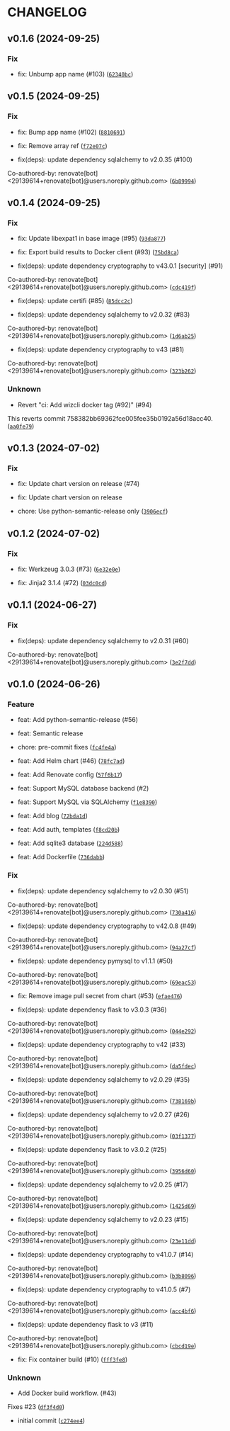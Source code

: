 # CHANGELOG

## v0.1.6 (2024-09-25)

### Fix

* fix: Unbump app name (#103) ([`62340bc`](https://github.com/mrichardson03/flaskr/commit/62340bce922367ab9915a581f522e8b3ffaa3a13))

## v0.1.5 (2024-09-25)

### Fix

* fix: Bump app name (#102) ([`8810691`](https://github.com/mrichardson03/flaskr/commit/8810691fe021061fc4f7d638103ee6e33598aa06))

* fix: Remove array ref ([`f72e07c`](https://github.com/mrichardson03/flaskr/commit/f72e07c2c42368d004ce8029ec3311551e44a760))

* fix(deps): update dependency sqlalchemy to v2.0.35 (#100)

Co-authored-by: renovate[bot] &lt;29139614+renovate[bot]@users.noreply.github.com&gt; ([`6b89994`](https://github.com/mrichardson03/flaskr/commit/6b8999416596d39178d0eacc87bc1780c2a29243))

## v0.1.4 (2024-09-25)

### Fix

* fix: Update libexpat1 in base image (#95) ([`93da877`](https://github.com/mrichardson03/flaskr/commit/93da877cab3c8bcbd7bc7925dcc8bba475984dfc))

* fix: Export build results to Docker client (#93) ([`75bd8ca`](https://github.com/mrichardson03/flaskr/commit/75bd8ca668229333bd99f0094d5a6d4d32c066d2))

* fix(deps): update dependency cryptography to v43.0.1 [security] (#91)

Co-authored-by: renovate[bot] &lt;29139614+renovate[bot]@users.noreply.github.com&gt; ([`cdc419f`](https://github.com/mrichardson03/flaskr/commit/cdc419f7f06e45f9a111947baafe068bfbc2c9a8))

* fix(deps): update certifi (#85) ([`85dcc2c`](https://github.com/mrichardson03/flaskr/commit/85dcc2cd0ae2bfdf3f20d73efaa995e8cd7da3bb))

* fix(deps): update dependency sqlalchemy to v2.0.32 (#83)

Co-authored-by: renovate[bot] &lt;29139614+renovate[bot]@users.noreply.github.com&gt; ([`1d6ab25`](https://github.com/mrichardson03/flaskr/commit/1d6ab25948a95ac028c33e10a85d32753f632e8c))

* fix(deps): update dependency cryptography to v43 (#81)

Co-authored-by: renovate[bot] &lt;29139614+renovate[bot]@users.noreply.github.com&gt; ([`323b262`](https://github.com/mrichardson03/flaskr/commit/323b26256a1895c38fcfa466efca8289bbb2eba7))

### Unknown

* Revert &#34;ci: Add wizcli docker tag (#92)&#34; (#94)

This reverts commit 758382bb69362fce005fee35b0192a56d18acc40. ([`aa0fe79`](https://github.com/mrichardson03/flaskr/commit/aa0fe7944b604c53b4f63b57278507f407102e48))

## v0.1.3 (2024-07-02)

### Fix

* fix: Update chart version on release (#74)

* fix: Update chart version on release

* chore: Use python-semantic-release only ([`3906ecf`](https://github.com/mrichardson03/flaskr/commit/3906ecf7e8e4c060823849e650f63b0eddfc6599))

## v0.1.2 (2024-07-02)

### Fix

* fix: Werkzeug 3.0.3 (#73) ([`6e32e0e`](https://github.com/mrichardson03/flaskr/commit/6e32e0e122b1422002cf308cb5373f16420a19a7))

* fix: Jinja2 3.1.4 (#72) ([`03dc0cd`](https://github.com/mrichardson03/flaskr/commit/03dc0cd637f56b35c18dedc4034e9a5b0fe26dcc))

## v0.1.1 (2024-06-27)

### Fix

* fix(deps): update dependency sqlalchemy to v2.0.31 (#60)

Co-authored-by: renovate[bot] &lt;29139614+renovate[bot]@users.noreply.github.com&gt; ([`3e2f7dd`](https://github.com/mrichardson03/flaskr/commit/3e2f7dd7d3cc68831756c6b3c81341d85a743a5c))

## v0.1.0 (2024-06-26)

### Feature

* feat: Add python-semantic-release (#56)

* feat: Semantic release

* chore: pre-commit fixes ([`fc4fe4a`](https://github.com/mrichardson03/flaskr/commit/fc4fe4a5d8e83b496f21aaffd5e11e301fadfc77))

* feat: Add Helm chart (#46) ([`78fc7ad`](https://github.com/mrichardson03/flaskr/commit/78fc7ade7e3d49fc2474136dff6917f4739d1e88))

* feat: Add Renovate config ([`57f6b17`](https://github.com/mrichardson03/flaskr/commit/57f6b17acb4879fb9ff75007f4b79ae834d0f0e9))

* feat: Support MySQL database backend (#2)

* feat: Support MySQL via SQLAlchemy ([`f1e8390`](https://github.com/mrichardson03/flaskr/commit/f1e83903dcb19b7aaddd6d6c95e93ca44199a03c))

* feat: Add blog ([`72bda1d`](https://github.com/mrichardson03/flaskr/commit/72bda1dc5935aead002f206293021480fe3f0c26))

* feat: Add auth, templates ([`f8cd20b`](https://github.com/mrichardson03/flaskr/commit/f8cd20bc349a9e966f1592cfc655f787091b0486))

* feat: Add sqlite3 database ([`224d588`](https://github.com/mrichardson03/flaskr/commit/224d588fc5f6983be811d42dffecdd442a8d1ac7))

* feat: Add Dockerfile ([`736dabb`](https://github.com/mrichardson03/flaskr/commit/736dabb0942bfe2e75ebae5157e706d884b0e5a7))

### Fix

* fix(deps): update dependency sqlalchemy to v2.0.30 (#51)

Co-authored-by: renovate[bot] &lt;29139614+renovate[bot]@users.noreply.github.com&gt; ([`730a416`](https://github.com/mrichardson03/flaskr/commit/730a416b2d4650cfc2f555b910c26413115073a5))

* fix(deps): update dependency cryptography to v42.0.8 (#49)

Co-authored-by: renovate[bot] &lt;29139614+renovate[bot]@users.noreply.github.com&gt; ([`94a27cf`](https://github.com/mrichardson03/flaskr/commit/94a27cfa1320cfa5541e6b1e1018572b616712f2))

* fix(deps): update dependency pymysql to v1.1.1 (#50)

Co-authored-by: renovate[bot] &lt;29139614+renovate[bot]@users.noreply.github.com&gt; ([`69eac53`](https://github.com/mrichardson03/flaskr/commit/69eac53dc36c354a38e3619c45891b6c407e1afe))

* fix: Remove image pull secret from chart (#53) ([`efae476`](https://github.com/mrichardson03/flaskr/commit/efae47697c5b1a0ad501d80c7571e51a64f9e6d9))

* fix(deps): update dependency flask to v3.0.3 (#36)

Co-authored-by: renovate[bot] &lt;29139614+renovate[bot]@users.noreply.github.com&gt; ([`044e292`](https://github.com/mrichardson03/flaskr/commit/044e292d552d364f27b2b0ff4b0b506c1efb09f3))

* fix(deps): update dependency cryptography to v42 (#33)

Co-authored-by: renovate[bot] &lt;29139614+renovate[bot]@users.noreply.github.com&gt; ([`da5fdec`](https://github.com/mrichardson03/flaskr/commit/da5fdec9f0ec61fd0e92688e23d23999bdf9a2e4))

* fix(deps): update dependency sqlalchemy to v2.0.29 (#35)

Co-authored-by: renovate[bot] &lt;29139614+renovate[bot]@users.noreply.github.com&gt; ([`738169b`](https://github.com/mrichardson03/flaskr/commit/738169bceb382e93e44747cf213cba5b44a3c68d))

* fix(deps): update dependency sqlalchemy to v2.0.27 (#26)

Co-authored-by: renovate[bot] &lt;29139614+renovate[bot]@users.noreply.github.com&gt; ([`03f1377`](https://github.com/mrichardson03/flaskr/commit/03f13777ae924444b50e116ba48b3d3cef05b4c9))

* fix(deps): update dependency flask to v3.0.2 (#25)

Co-authored-by: renovate[bot] &lt;29139614+renovate[bot]@users.noreply.github.com&gt; ([`3956d60`](https://github.com/mrichardson03/flaskr/commit/3956d6019d0ece499070ff83cc1c03c9e27986e8))

* fix(deps): update dependency sqlalchemy to v2.0.25 (#17)

Co-authored-by: renovate[bot] &lt;29139614+renovate[bot]@users.noreply.github.com&gt; ([`1425d69`](https://github.com/mrichardson03/flaskr/commit/1425d690ab9434db719efc3e76d8fc4208cf14c1))

* fix(deps): update dependency sqlalchemy to v2.0.23 (#15)

Co-authored-by: renovate[bot] &lt;29139614+renovate[bot]@users.noreply.github.com&gt; ([`23e11dd`](https://github.com/mrichardson03/flaskr/commit/23e11dd9f7f42977c9e7ae8dd1588811a824beb6))

* fix(deps): update dependency cryptography to v41.0.7 (#14)

Co-authored-by: renovate[bot] &lt;29139614+renovate[bot]@users.noreply.github.com&gt; ([`b3b8096`](https://github.com/mrichardson03/flaskr/commit/b3b8096f9d9110f44e0e04ffb87ffb27f56e6f7b))

* fix(deps): update dependency cryptography to v41.0.5 (#7)

Co-authored-by: renovate[bot] &lt;29139614+renovate[bot]@users.noreply.github.com&gt; ([`acc4bf6`](https://github.com/mrichardson03/flaskr/commit/acc4bf69dc24f72eb8188bacee10d51562c4a822))

* fix(deps): update dependency flask to v3 (#11)

Co-authored-by: renovate[bot] &lt;29139614+renovate[bot]@users.noreply.github.com&gt; ([`cbcd19e`](https://github.com/mrichardson03/flaskr/commit/cbcd19e52426e6a0df8a21fa2783e339c0d5eb0a))

* fix: Fix container build (#10) ([`fff3fe8`](https://github.com/mrichardson03/flaskr/commit/fff3fe8564bdbf495094d8529bee59f1c6a31ee8))

### Unknown

* Add Docker build workflow. (#43)

Fixes #23 ([`df3f4d0`](https://github.com/mrichardson03/flaskr/commit/df3f4d0fe37c15dbaa2e0f61db8034b35d5b6cf2))

* initial commit ([`c274ee4`](https://github.com/mrichardson03/flaskr/commit/c274ee4a441d5ff47b8ae02badafe1b7475ff0f9))
